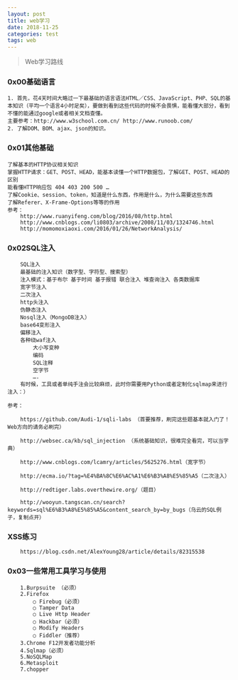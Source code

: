 ```yaml
---
layout: post
title: web学习
date: 2018-11-25
categories: test
tags: web
---
```

> Web学习路线

### 0x00基础语言

	1. 首先，花4天时间大略过一下最基础的语言语法HTML／CSS、JavaScript、PHP、SQL的基本知识（平均一个语言4小时足矣），要做到看到这些代码的时候不会畏惧，能看懂大部分，看到不懂的能通过google或者相关文档查懂。	
	主要参考：http://www.w3school.com.cn/ http://www.runoob.com/
	2. 了解DOM、BOM、ajax、json的知识。
	
### 0x01其他基础

	了解基本的HTTP协议相关知识
	掌握HTTP请求：GET、POST、HEAD，能基本读懂一个HTTP数据包，了解GET、POST、HEAD的区别
	能看懂HTTP响应包 404 403 200 500 …
	了解Cookie、session、token，知道是什么东西，作用是什么，为什么需要这些东西
	了解Referer、X-Frame-Options等等的作用
	参考：
		http://www.ruanyifeng.com/blog/2016/08/http.html
		http://www.cnblogs.com/li0803/archive/2008/11/03/1324746.html
		http://momomoxiaoxi.com/2016/01/26/NetworkAnalysis/
		
### 0x02SQL注入

		SQL注入
		最基础的注入知识（数字型、字符型、搜索型）
		注入模式：基于布尔 基于时间 基于报错 联合注入 堆查询注入 各类数据库
		宽字节注入
		二次注入
		http头注入
		伪静态注入
		Nosql注入（MongoDB注入）
		base64变形注入
		偏移注入
		各种绕waf注入
			大小写变种
			编码
			SQL注释
			空字节
			….
		有时候，工具或者单纯手注会比较麻烦，此时你需要用Python或者定制化sqlmap来进行注入：）

	参考：

		https://github.com/Audi-1/sqli-labs （首要推荐，刷完这些题基本就入门了！Web方向的请务必刷完）

		http://websec.ca/kb/sql_injection （系统基础知识，很难完全看完，可以当字典）

		http://www.cnblogs.com/lcamry/articles/5625276.html（宽字节）

		http://ecma.io/?tag=%E4%BA%8C%E6%AC%A1%E6%B3%A8%E5%85%A5（二次注入）

		http://redtiger.labs.overthewire.org/（题目）

		http://wooyun.tangscan.cn/search?keywords=sql%E6%B3%A8%E5%85%A5&content_search_by=by_bugs（乌云的SQL例子，复制点开）
		
### XSS练习
	
		https://blog.csdn.net/AlexYoung28/article/details/82315538
	
### 0x03一些常用工具学习与使用

		1.Burpsuite （必须）
		2.Firefox
			○ Firebug（必须）
			○ Tamper Data
			○ Live Http Header
			○ Hackbar（必须）
			○ Modify Headers
			○ Fiddler（推荐）
		3.Chrome F12开发者功能分析
		4.Sqlmap（必须）
		5.NoSQLMap
		6.Metasploit
		7.chopper
    ​

	

